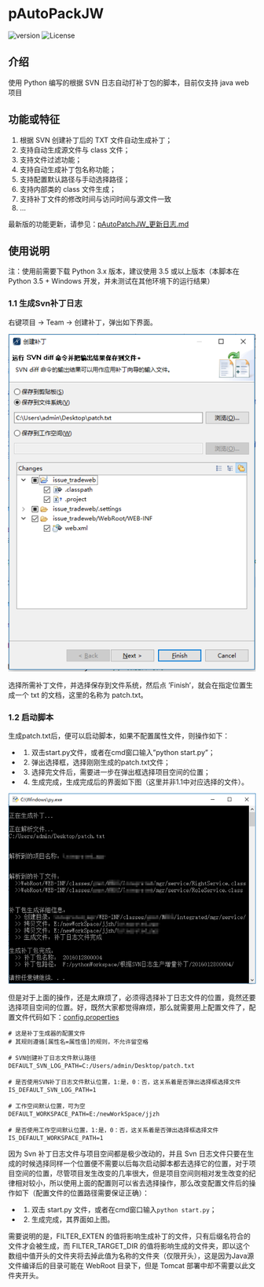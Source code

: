# pAutoPackJW

![version](https://img.shields.io/badge/python-3.5.0-red.svg)
![License](https://img.shields.io/badge/License-MIT-blue.svg)

## 介绍

使用 Python 编写的根据 SVN 日志自动打补丁包的脚本，目前仅支持 java web 项目

## 功能或特征

1. 根据 SVN 创建补丁后的 TXT 文件自动生成补丁；
2. 支持自动生成源文件与 class 文件；
3. 支持文件过滤功能；
4. 支持自动生成补丁包名称功能；
5. 支持配置默认路径与手动选择路径；
6. 支持内部类的 class 文件生成；
7. 支持补丁文件的修改时间与访问时间与源文件一致
8. ...

最新版的功能更新，请参见：[pAutoPatchJW_更新日志.md](https://github.com/kentTanL/aAutoPackJw/blob/master/pAutoPatchJW_更新日志.md)

## 使用说明

注：使用前需要下载 Python 3.x 版本，建议使用 3.5 或以上版本（本脚本在 Python 3.5 + Windows 开发，并未测试在其他环境下的运行结果）

### 1.1 生成Svn补丁日志

右键项目 -> Team -> 创建补丁，弹出如下界面。

![image](./imgs/save_patch.png)

选择所需补丁文件，并选择保存到文件系统，然后点 ’Finish’，就会在指定位置生成一个 txt 的文档，这里的名称为 patch.txt。

### 1.2 启动脚本

生成patch.txt后，便可以启动脚本，如果不配置属性文件，则操作如下：

- 1) 双击start.py文件，或者在cmd窗口输入”python start.py”； 
- 2) 弹出选择框，选择刚刚生成的patch.txt文件； 
- 3) 选择完文件后，需要进一步在弹出框选择项目空间的位置； 
- 4) 生成完成，生成完成后的界面如下图（这里并非1.1中对应选择的文件）。

![image](./imgs/result_1.png)

但是对于上面的操作，还是太麻烦了，必须得选择补丁日志文件的位置，竟然还要选择项目空间的位置。好，既然大家都觉得麻烦，那么就需要用上配置文件了，配置文件代码如下：[config.properties](./config.properties)

```shell
# 这是补丁生成器的配置文件
# 其规则遵循[属性名=属性值]的规则，不允许留空格

# SVN创建补丁日志文件默认路径
DEFAULT_SVN_LOG_PATH=C:/Users/admin/Desktop/patch.txt

# 是否使用SVN补丁日志文件默认位置，1:是，0：否，这关系着是否弹出选择框选择文件
IS_DEFAULT_SVN_LOG_PATH=1

# 工作空间默认位置，可为空
DEFAULT_WORKSPACE_PATH=E:/newWorkSpace/jjzh

# 是否使用工作空间默认位置，1:是，0：否，这关系着是否弹出选择框选择文件
IS_DEFAULT_WORKSPACE_PATH=1
```

因为 Svn 补丁日志文件与项目空间都是极少改动的，并且 Svn 日志文件只要在生成的时候选择同样一个位置便不需要以后每次启动脚本都去选择它的位置，对于项目空间的位置，尽管项目发生改变的几率很大，但是项目空间则相对发生改变的纪律相对较小，所以使用上面的配置则可以省去选择操作，那么改变配置文件后的操作如下（配置文件的位置路径需要保证正确）：

- 1) 双击 start.py 文件，或者在cmd窗口输入`python start.py`； 
- 2) 生成完成，其界面如上图。 

需要说明的是，FILTER_EXTEN 的值将影响生成补丁的文件，只有后缀名符合的文件才会被生成，而 FILTER_TARGET_DIR 的值将影响生成的文件夹，即以这个数组中值开头的文件夹将去掉此值为名称的文件夹（仅限开头），这是因为Java源文件编译后的目录可能在 WebRoot 目录下，但是 Tomcat 部署中却不需要以此文件夹开头。
